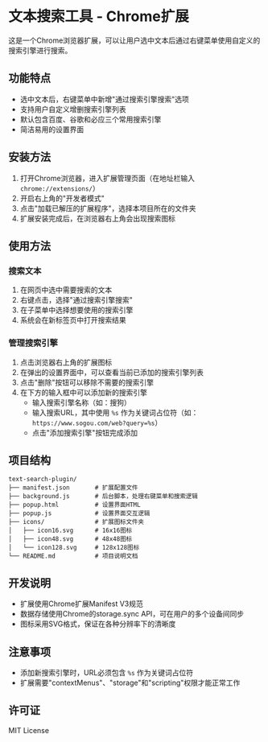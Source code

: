 # 文本搜索工具 - Chrome扩展

这是一个Chrome浏览器扩展，可以让用户选中文本后通过右键菜单使用自定义的搜索引擎进行搜索。

## 功能特点

- 选中文本后，右键菜单中新增"通过搜索引擎搜索"选项
- 支持用户自定义增删搜索引擎列表
- 默认包含百度、谷歌和必应三个常用搜索引擎
- 简洁易用的设置界面

## 安装方法

1. 打开Chrome浏览器，进入扩展管理页面（在地址栏输入 `chrome://extensions/`）
2. 开启右上角的"开发者模式"
3. 点击"加载已解压的扩展程序"，选择本项目所在的文件夹
4. 扩展安装完成后，在浏览器右上角会出现搜索图标

## 使用方法

### 搜索文本

1. 在网页中选中需要搜索的文本
2. 右键点击，选择"通过搜索引擎搜索"
3. 在子菜单中选择想要使用的搜索引擎
4. 系统会在新标签页中打开搜索结果

### 管理搜索引擎

1. 点击浏览器右上角的扩展图标
2. 在弹出的设置界面中，可以查看当前已添加的搜索引擎列表
3. 点击"删除"按钮可以移除不需要的搜索引擎
4. 在下方的输入框中可以添加新的搜索引擎
   - 输入搜索引擎名称（如：搜狗）
   - 输入搜索URL，其中使用 `%s` 作为关键词占位符（如：`https://www.sogou.com/web?query=%s`）
   - 点击"添加搜索引擎"按钮完成添加

## 项目结构

```
text-search-plugin/
├── manifest.json       # 扩展配置文件
├── background.js       # 后台脚本，处理右键菜单和搜索逻辑
├── popup.html          # 设置界面HTML
├── popup.js            # 设置界面交互逻辑
├── icons/              # 扩展图标文件夹
│   ├── icon16.svg      # 16x16图标
│   ├── icon48.svg      # 48x48图标
│   └── icon128.svg     # 128x128图标
└── README.md           # 项目说明文档
```

## 开发说明

- 扩展使用Chrome扩展Manifest V3规范
- 数据存储使用Chrome的storage.sync API，可在用户的多个设备间同步
- 图标采用SVG格式，保证在各种分辨率下的清晰度

## 注意事项

- 添加新搜索引擎时，URL必须包含 `%s` 作为关键词占位符
- 扩展需要"contextMenus"、"storage"和"scripting"权限才能正常工作

## 许可证

MIT License